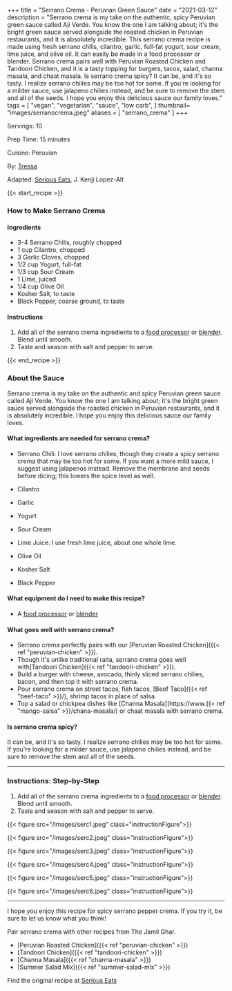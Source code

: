 
+++
title = "Serrano Crema - Peruvian Green Sauce"
date = "2021-03-12"
description = "Serrano crema is my take on the authentic, spicy Peruvian green sauce called Aji Verde. You know the one I am talking about; it's the bright green sauce served alongside the roasted chicken in Peruvian restaurants, and it is absolutely incredible. This serrano crema recipe is made using fresh serrano chilis, cilantro, garlic, full-fat yogurt, sour cream, lime juice, and olive oil. It can easily be made in a food processor or blender. Serrano crema pairs well with Peruvian Roasted Chicken and Tandoori Chicken, and it is a tasty topping for burgers, tacos, salad, channa masala, and chaat masala. Is serrano crema spicy? It can be, and it's so tasty. I realize serrano chilies may be too hot for some. If you're looking for a milder sauce, use jalapeno chilies instead, and be sure to remove the stem and all of the seeds. I hope you enjoy this delicious sauce our family loves."
tags = [
    "vegan",
    "vegetarian",
    "sauce",
    "low carb",
]
thumbnail= "images/serranocrema.jpeg"
aliases = [
    "serrano_crema"
]
+++

Servings: 10 <!--more-->

Prep Time: 15 minutes

Cuisine: Peruvian

By: [Tressa](https://www.jamilghar.com/about/)

Adapted: [Serious Eats](https://www.seriouseats.com/recipes/2017/07/peruvian-style-grilled-chicken-sandwiches-recipe.html), J. Kenji Lopez-Alt

{{< start_recipe >}}

### How to Make Serrano Crema 

#### Ingredients 

* 3-4 Serrano Chilis, roughly chopped 
* 1 cup Cilantro, chopped 
* 3 Garlic Cloves, chopped 
* 1/2 cup Yogurt, full-fat 
* 1/3 cup Sour Cream 
* 1 Lime, juiced 
* 1/4 cup Olive Oil 
* Kosher Salt, to taste 
* Black Pepper, coarse ground, to taste
  
#### Instructions

1. Add all of the serrano crema ingredients to a [food processor](https://amzn.to/3vE4gs7) or [blender](https://amzn.to/2RqFDQM). Blend until smooth. 
2. Taste and season with salt and pepper to serve. 

{{< end_recipe >}}

### About the Sauce 

Serrano crema is my take on the authentic and spicy Peruvian green sauce called Aji Verde. You know the one I am talking about; it's the bright green sauce served alongside the roasted chicken in Peruvian restaurants, and it is absolutely incredible. I hope you enjoy this delicious sauce our family loves. 

#### What ingredients are needed for serrano crema? 

* Serrano Chili: I love serrano chilies, though they create a spicy serrano crema that may be too hot for some. If you want a more mild sauce, I suggest using jalapenos instead. Remove the membrane and seeds before dicing; this lowers the spice level as well. 

* Cilantro 

* Garlic

* Yogurt

* Sour Cream 

* Lime Juice: I use fresh lime juice, about one whole lime. 

* Olive Oil

* Kosher Salt 

* Black Pepper 

#### What equipment do I need to make this recipe?

* A [food processor](https://amzn.to/3vE4gs7) or [blender](https://amzn.to/2RqFDQM) 

#### What goes well with serrano crema?

* Serrano crema perfectly pairs with our [Peruvian Roasted Chicken]({{< ref "peruvian-chicken" >}}). 
* Though it's unlike traditional raita, serrano crema goes well with[Tandoori Chicken]({{< ref "tandoori-chicken" >}}). 
* Build a burger with cheese, avocado, thinly sliced serrano chilies, bacon, and then top it with serrano crema.  
* Pour serrano crema on street tacos, fish tacos, [Beef Taco]({{< ref "beef-taco" >}}/), shrimp tacos in place of salsa. 
* Top a salad or chickpea dishes like [Channa Masala](https://www.{{< ref "mango-salsa" >}}/chana-masala/) or chaat masala with serrano crema.  

#### Is serrano crema spicy? 

It can be, and it's so tasty. I realize serrano chilies may be too hot for some. If you're looking for a milder sauce, use jalapeno chilies instead, and be sure to remove the stem and all of the seeds. 

----

### Instructions: Step-by-Step

1. Add all of the serrano crema ingredients to a [food processor](https://amzn.to/3vE4gs7) or [blender](https://amzn.to/2RqFDQM). Blend until smooth. 
2. Taste and season with salt and pepper to serve. 

{{< figure src="/images/serc1.jpeg" class="instructionFigure">}}

{{< figure src="/images/serc2.jpeg" class="instructionFigure">}}

{{< figure src="/images/serc3.jpeg" class="instructionFigure">}}

{{< figure src="/images/serc4.jpeg" class="instructionFigure">}}

{{< figure src="/images/serc5.jpeg" class="instructionFigure">}}

{{< figure src="/images/serc6.jpeg" class="instructionFigure">}}

----

I hope you enjoy this recipe for spicy serrano pepper crema. If you try it, be sure to let us know what you think!

Pair serrano crema with other recipes from The Jamil Ghar. 

* [Peruvian Roasted Chicken]({{< ref "peruvian-chicken" >}})
* [Tandoori Chicken]({{< ref "tandoori-chicken" >}})
* [Channa Masala]({{< ref "channa-masala" >}})
* [Summer Salad Mix]({{< ref "summer-salad-mix" >}})

Find the original recipe at [Serious Eats](https://www.seriouseats.com/recipes/2017/07/peruvian-style-grilled-chicken-sandwiches-recipe.html)
